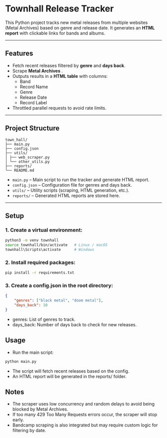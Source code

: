 # Townhall Release Tracker

This Python project tracks new metal releases from multiple websites (Metal Archives) based on genre and release date. It generates an **HTML report** with clickable links for bands and albums.

---

## Features

- Fetch recent releases filtered by **genre** and **days back**.
- Scrape **Metal Archives** .
- Outputs results in a **HTML table** with columns:
  - Band
  - Record Name
  - Genre
  - Release Date
  - Record Label
- Throttled parallel requests to avoid rate limits.

---

## Project Structure

```text
town_hall/
├── main.py
├── config.json
├── utils/
│ ├── web_scraper.py
│ └── other_utils.py
├── reports/
└── README.md
```


- `main.py` – Main script to run the tracker and generate HTML report.
- `config.json` – Configuration file for genres and days back.
- `utils/` – Utility scripts (scraping, HTML generation, etc.).
- `reports/` – Generated HTML reports are stored here.

---

## Setup

### 1. Create a virtual environment:

```bash
python3 -m venv townhall
source townhall/bin/activate   # Linux / macOS
townhall\Scripts\activate      # Windows
```

### 2. Install required packages:

```bash
pip install -r requirements.txt
```


### 3. Create a config.json in the root directory:

```json
{
    "genres": ["black metal", "doom metal"],
    "days_back": 10
}
```


- genres: List of genres to track.
- days_back: Number of days back to check for new releases.

## Usage

- Run the main script:
```python
python main.py
```

- The script will fetch recent releases based on the config.
- An HTML report will be generated in the reports/ folder.

## Notes

- The scraper uses low concurrency and random delays to avoid being blocked by Metal Archives.
- If too many 429 Too Many Requests errors occur, the scraper will stop early.
- Bandcamp scraping is also integrated but may require custom logic for filtering by date.
